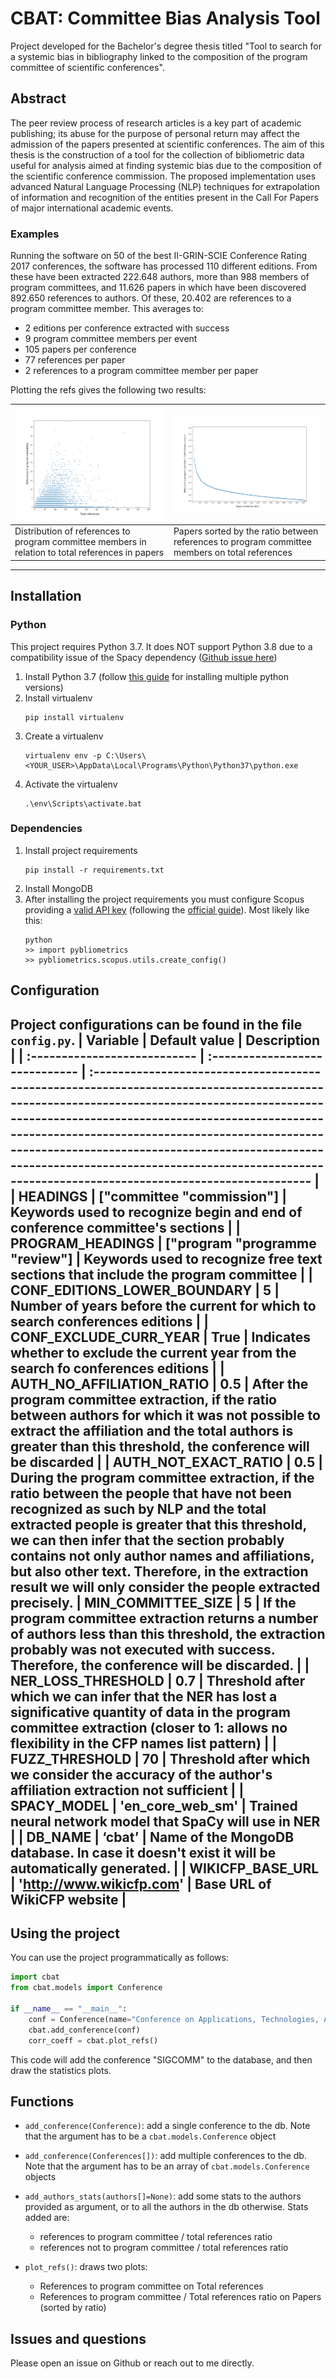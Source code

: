 # CBAT: Committee Bias Analysis Tool
Project developed for the Bachelor's degree thesis titled "Tool to search for a systemic bias in bibliography linked to the composition of the program committee of scientific conferences".

## Abstract
The peer review process of research articles is a key part of academic publishing; its abuse for the purpose of personal return may affect the admission of the papers presented at scientific conferences. The aim of this thesis is the construction of a tool for the collection of bibliometric data useful for analysis aimed at finding systemic bias due to the composition of the scientific conference commission. The proposed implementation uses advanced Natural Language Processing (NLP) techniques for extrapolation of information and recognition of the entities present in the Call For Papers of major international academic events.

### Examples
Running the software on 50 of the best II-GRIN-SCIE Conference Rating 2017 conferences, the software has processed 110 different editions. From these have been extracted 222.648 authors, more than 988 members of program committees, and 11.626 papers in which have been discovered 892.650 references to authors. Of these, 20.402 are references to a program committee member. This averages to:
* 2 editions per conference extracted with success
* 9 program committee members per event
* 105 papers per conference
* 77 references per paper
* 2 references to a program committee member per paper

Plotting the refs gives the following two results:

| ![Graph 1](./images/graph1.png "Graph 1") | ![Graph 2](./images/graph2.png "Graph 2") |
|------|------|
|   Distribution of references to program committee members in relation to total references in papers   |     Papers sorted by the ratio between references to program committee members on total references |


---

## Installation

### Python
This project requires Python 3.7. It does NOT support Python 3.8 due to a compatibility issue of the Spacy dependency ([Github issue here](https://github.com/explosion/spaCy/issues/4581))

1. Install Python 3.7 (follow [this guide](https://www.freecodecamp.org/news/installing-multiple-python-versions-on-windows-using-virtualenv/) for installing multiple python versions)
1. Install virtualenv
    ```
    pip install virtualenv
    ```
1. Create a virtualenv
    ```
    virtualenv env -p C:\Users\<YOUR_USER>\AppData\Local\Programs\Python\Python37\python.exe
    ```
1. Activate the virtualenv
    ```
    .\env\Scripts\activate.bat
    ```


### Dependencies
1. Install project requirements
    ```
    pip install -r requirements.txt
    ```
1. Install MongoDB
1. After installing the project requirements you must configure Scopus providing a [valid API key](https://dev.elsevier.com/apikey/manage) (following the [official guide](https://pybliometrics.readthedocs.io/en/stable/configuration.html)). Most likely like this:
    ```
    python
    >> import pybliometrics
    >> pybliometrics.scopus.utils.create_config()
    ```

## Configuration
Project configurations can be found in the file `config.py`.
| **Variable**                | **Default value**          | **Description**                                                                                                                                                                                                                                                                                                                                                                                              |
| :--------------------------- | :----------------------------- | :-------------------------------------------------------------------------------------------------------------------------------------------------------------------------------------------------------------------------------------------------------------------------------------------------------------------------------------------------------------------------------------------------------- |
| HEADINGS                     | ["committee "commission"]      | Keywords used to recognize begin and end of conference committee's sections                                                                                                                                                                                                                                                                                      |
| PROGRAM\_HEADINGS             | ["program "programme "review"] | Keywords used to recognize free text sections that include the program committee                                                                                                                                                                                                                                                              |
| CONF\_EDITIONS\_LOWER\_BOUNDARY | 5                              | Number of years before the current for which to search conferences editions                                                                                                                                                                                                                                                                                          |
| CONF\_EXCLUDE\_CURR\_YEAR       | True                           | Indicates whether to exclude the current year from the search fo conferences editions                                                                                                                                                                                                                                                                                        |
| AUTH\_NO\_AFFILIATION\_RATIO    | 0\.5                           | After the program committee extraction, if the ratio between authors for which it was not possible to extract the affiliation and the total authors is greater than this threshold, the conference will be discarded                                                                                                                               |
| AUTH\_NOT\_EXACT\_RATIO         | 0\.5                           | During the program committee extraction, if the ratio between the people that have not been recognized as such by NLP and the total extracted people is greater that this threshold, we can then infer that the section probably contains not only author names and affiliations, but also other text. Therefore, in the extraction result we will only consider the people extracted precisely.
| MIN\_COMMITTEE\_SIZE           | 5                              | If the program committee extraction returns a number of authors less than this threshold, the extraction probably was not executed with success. Therefore, the conference will be discarded.                                                                                                                                                                             |
| NER\_LOSS\_THRESHOLD           | 0\.7                           | Threshold after which we can infer that the NER has lost a significative quantity of data in the program committee extraction (closer to 1: allows no flexibility in the CFP names list pattern)                                                                                                                                                                                                                        |
| FUZZ\_THRESHOLD               | 70                             | Threshold after which we consider the accuracy of the author's affiliation extraction not sufficient                                                                                                                                                                                                                                             |
| SPACY\_MODEL                  | 'en\_core\_web\_sm'               | Trained neural network model that SpaCy will use in NER                                                                                                                                                                                                                                                                                                                         |
| DB\_NAME                      | ‘cbat’                         | Name of the MongoDB database. In case it doesn't exist it will be automatically generated.                                                                                                                                                                                                                                     |
| WIKICFP\_BASE\_URL             | 'http://www.wikicfp.com'       | Base URL of WikiCFP website                                                                                                                                                                                                                                                                                                                                                                              |
---
## Using the project
You can use the project programmatically as follows:

```python
import cbat
from cbat.models import Conference

if __name__ == "__main__":
    conf = Conference(name="Conference on Applications, Technologies, Architectures, and Protocols for Computer Communication", acronym="SIGCOMM")
    cbat.add_conference(conf)
    corr_coeff = cbat.plot_refs()
```

This code will add the conference "SIGCOMM" to the database, and then draw the statistics plots.

## Functions
* `add_conference(Conference)`: add a single conference to the db. Note that the argument has to be a `cbat.models.Conference` object

* `add_conference(Conferences[])`: add multiple conferences to the db. Note that the argument has to be an array of `cbat.models.Conference` objects

* `add_authors_stats(authors[]=None)`: add some stats to the authors provided as argument, or to all the authors in the db otherwise. Stats added are:
    * references to program committee / total references ratio
    * references not to program committee / total references ratio

* `plot_refs()`: draws two plots:
    * References to program committee on Total references
    * References to program committee / Total references ratio on Papers (sorted by ratio)

## Issues and questions
Please open an issue on Github or reach out to me directly.